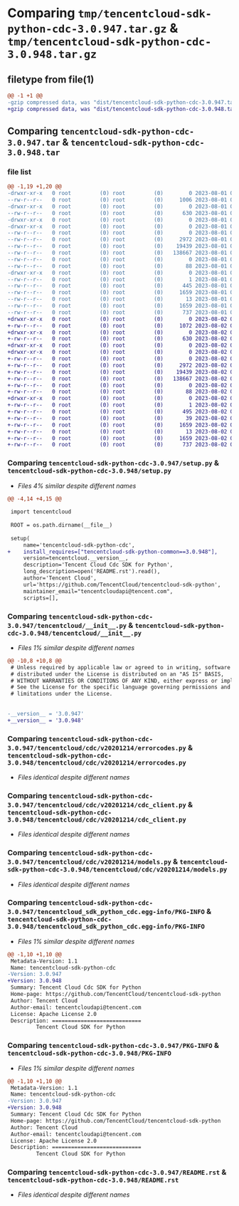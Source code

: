 # Comparing `tmp/tencentcloud-sdk-python-cdc-3.0.947.tar.gz` & `tmp/tencentcloud-sdk-python-cdc-3.0.948.tar.gz`

## filetype from file(1)

```diff
@@ -1 +1 @@
-gzip compressed data, was "dist/tencentcloud-sdk-python-cdc-3.0.947.tar", last modified: Tue Aug  1 00:32:45 2023, max compression
+gzip compressed data, was "dist/tencentcloud-sdk-python-cdc-3.0.948.tar", last modified: Wed Aug  2 00:25:19 2023, max compression
```

## Comparing `tencentcloud-sdk-python-cdc-3.0.947.tar` & `tencentcloud-sdk-python-cdc-3.0.948.tar`

### file list

```diff
@@ -1,19 +1,20 @@
-drwxr-xr-x   0 root         (0) root         (0)        0 2023-08-01 00:32:45.000000 tencentcloud-sdk-python-cdc-3.0.947/
--rw-r--r--   0 root         (0) root         (0)     1006 2023-08-01 00:32:45.000000 tencentcloud-sdk-python-cdc-3.0.947/setup.py
-drwxr-xr-x   0 root         (0) root         (0)        0 2023-08-01 00:32:45.000000 tencentcloud-sdk-python-cdc-3.0.947/tencentcloud/
--rw-r--r--   0 root         (0) root         (0)      630 2023-08-01 00:32:45.000000 tencentcloud-sdk-python-cdc-3.0.947/tencentcloud/__init__.py
-drwxr-xr-x   0 root         (0) root         (0)        0 2023-08-01 00:32:45.000000 tencentcloud-sdk-python-cdc-3.0.947/tencentcloud/cdc/
-drwxr-xr-x   0 root         (0) root         (0)        0 2023-08-01 00:32:45.000000 tencentcloud-sdk-python-cdc-3.0.947/tencentcloud/cdc/v20201214/
--rw-r--r--   0 root         (0) root         (0)        0 2023-08-01 00:32:45.000000 tencentcloud-sdk-python-cdc-3.0.947/tencentcloud/cdc/v20201214/__init__.py
--rw-r--r--   0 root         (0) root         (0)     2972 2023-08-01 00:32:45.000000 tencentcloud-sdk-python-cdc-3.0.947/tencentcloud/cdc/v20201214/errorcodes.py
--rw-r--r--   0 root         (0) root         (0)    19439 2023-08-01 00:32:45.000000 tencentcloud-sdk-python-cdc-3.0.947/tencentcloud/cdc/v20201214/cdc_client.py
--rw-r--r--   0 root         (0) root         (0)   138667 2023-08-01 00:32:45.000000 tencentcloud-sdk-python-cdc-3.0.947/tencentcloud/cdc/v20201214/models.py
--rw-r--r--   0 root         (0) root         (0)        0 2023-08-01 00:32:45.000000 tencentcloud-sdk-python-cdc-3.0.947/tencentcloud/cdc/__init__.py
--rw-r--r--   0 root         (0) root         (0)       88 2023-08-01 00:32:45.000000 tencentcloud-sdk-python-cdc-3.0.947/setup.cfg
-drwxr-xr-x   0 root         (0) root         (0)        0 2023-08-01 00:32:45.000000 tencentcloud-sdk-python-cdc-3.0.947/tencentcloud_sdk_python_cdc.egg-info/
--rw-r--r--   0 root         (0) root         (0)        1 2023-08-01 00:32:45.000000 tencentcloud-sdk-python-cdc-3.0.947/tencentcloud_sdk_python_cdc.egg-info/dependency_links.txt
--rw-r--r--   0 root         (0) root         (0)      445 2023-08-01 00:32:45.000000 tencentcloud-sdk-python-cdc-3.0.947/tencentcloud_sdk_python_cdc.egg-info/SOURCES.txt
--rw-r--r--   0 root         (0) root         (0)     1659 2023-08-01 00:32:45.000000 tencentcloud-sdk-python-cdc-3.0.947/tencentcloud_sdk_python_cdc.egg-info/PKG-INFO
--rw-r--r--   0 root         (0) root         (0)       13 2023-08-01 00:32:45.000000 tencentcloud-sdk-python-cdc-3.0.947/tencentcloud_sdk_python_cdc.egg-info/top_level.txt
--rw-r--r--   0 root         (0) root         (0)     1659 2023-08-01 00:32:45.000000 tencentcloud-sdk-python-cdc-3.0.947/PKG-INFO
--rw-r--r--   0 root         (0) root         (0)      737 2023-08-01 00:32:45.000000 tencentcloud-sdk-python-cdc-3.0.947/README.rst
+drwxr-xr-x   0 root         (0) root         (0)        0 2023-08-02 00:25:19.000000 tencentcloud-sdk-python-cdc-3.0.948/
+-rw-r--r--   0 root         (0) root         (0)     1072 2023-08-02 00:25:19.000000 tencentcloud-sdk-python-cdc-3.0.948/setup.py
+drwxr-xr-x   0 root         (0) root         (0)        0 2023-08-02 00:25:19.000000 tencentcloud-sdk-python-cdc-3.0.948/tencentcloud/
+-rw-r--r--   0 root         (0) root         (0)      630 2023-08-02 00:25:19.000000 tencentcloud-sdk-python-cdc-3.0.948/tencentcloud/__init__.py
+drwxr-xr-x   0 root         (0) root         (0)        0 2023-08-02 00:25:19.000000 tencentcloud-sdk-python-cdc-3.0.948/tencentcloud/cdc/
+drwxr-xr-x   0 root         (0) root         (0)        0 2023-08-02 00:25:19.000000 tencentcloud-sdk-python-cdc-3.0.948/tencentcloud/cdc/v20201214/
+-rw-r--r--   0 root         (0) root         (0)        0 2023-08-02 00:25:19.000000 tencentcloud-sdk-python-cdc-3.0.948/tencentcloud/cdc/v20201214/__init__.py
+-rw-r--r--   0 root         (0) root         (0)     2972 2023-08-02 00:25:19.000000 tencentcloud-sdk-python-cdc-3.0.948/tencentcloud/cdc/v20201214/errorcodes.py
+-rw-r--r--   0 root         (0) root         (0)    19439 2023-08-02 00:25:19.000000 tencentcloud-sdk-python-cdc-3.0.948/tencentcloud/cdc/v20201214/cdc_client.py
+-rw-r--r--   0 root         (0) root         (0)   138667 2023-08-02 00:25:19.000000 tencentcloud-sdk-python-cdc-3.0.948/tencentcloud/cdc/v20201214/models.py
+-rw-r--r--   0 root         (0) root         (0)        0 2023-08-02 00:25:19.000000 tencentcloud-sdk-python-cdc-3.0.948/tencentcloud/cdc/__init__.py
+-rw-r--r--   0 root         (0) root         (0)       88 2023-08-02 00:25:19.000000 tencentcloud-sdk-python-cdc-3.0.948/setup.cfg
+drwxr-xr-x   0 root         (0) root         (0)        0 2023-08-02 00:25:19.000000 tencentcloud-sdk-python-cdc-3.0.948/tencentcloud_sdk_python_cdc.egg-info/
+-rw-r--r--   0 root         (0) root         (0)        1 2023-08-02 00:25:19.000000 tencentcloud-sdk-python-cdc-3.0.948/tencentcloud_sdk_python_cdc.egg-info/dependency_links.txt
+-rw-r--r--   0 root         (0) root         (0)      495 2023-08-02 00:25:19.000000 tencentcloud-sdk-python-cdc-3.0.948/tencentcloud_sdk_python_cdc.egg-info/SOURCES.txt
+-rw-r--r--   0 root         (0) root         (0)       39 2023-08-02 00:25:19.000000 tencentcloud-sdk-python-cdc-3.0.948/tencentcloud_sdk_python_cdc.egg-info/requires.txt
+-rw-r--r--   0 root         (0) root         (0)     1659 2023-08-02 00:25:19.000000 tencentcloud-sdk-python-cdc-3.0.948/tencentcloud_sdk_python_cdc.egg-info/PKG-INFO
+-rw-r--r--   0 root         (0) root         (0)       13 2023-08-02 00:25:19.000000 tencentcloud-sdk-python-cdc-3.0.948/tencentcloud_sdk_python_cdc.egg-info/top_level.txt
+-rw-r--r--   0 root         (0) root         (0)     1659 2023-08-02 00:25:19.000000 tencentcloud-sdk-python-cdc-3.0.948/PKG-INFO
+-rw-r--r--   0 root         (0) root         (0)      737 2023-08-02 00:25:19.000000 tencentcloud-sdk-python-cdc-3.0.948/README.rst
```

### Comparing `tencentcloud-sdk-python-cdc-3.0.947/setup.py` & `tencentcloud-sdk-python-cdc-3.0.948/setup.py`

 * *Files 4% similar despite different names*

```diff
@@ -4,14 +4,15 @@
 
 import tencentcloud
 
 ROOT = os.path.dirname(__file__)
 
 setup(
     name='tencentcloud-sdk-python-cdc',
+    install_requires=["tencentcloud-sdk-python-common==3.0.948"],
     version=tencentcloud.__version__,
     description='Tencent Cloud Cdc SDK for Python',
     long_description=open('README.rst').read(),
     author='Tencent Cloud',
     url='https://github.com/TencentCloud/tencentcloud-sdk-python',
     maintainer_email="tencentcloudapi@tencent.com",
     scripts=[],
```

### Comparing `tencentcloud-sdk-python-cdc-3.0.947/tencentcloud/__init__.py` & `tencentcloud-sdk-python-cdc-3.0.948/tencentcloud/__init__.py`

 * *Files 1% similar despite different names*

```diff
@@ -10,8 +10,8 @@
 # Unless required by applicable law or agreed to in writing, software
 # distributed under the License is distributed on an "AS IS" BASIS,
 # WITHOUT WARRANTIES OR CONDITIONS OF ANY KIND, either express or implied.
 # See the License for the specific language governing permissions and
 # limitations under the License.
 
 
-__version__ = '3.0.947'
+__version__ = '3.0.948'
```

### Comparing `tencentcloud-sdk-python-cdc-3.0.947/tencentcloud/cdc/v20201214/errorcodes.py` & `tencentcloud-sdk-python-cdc-3.0.948/tencentcloud/cdc/v20201214/errorcodes.py`

 * *Files identical despite different names*

### Comparing `tencentcloud-sdk-python-cdc-3.0.947/tencentcloud/cdc/v20201214/cdc_client.py` & `tencentcloud-sdk-python-cdc-3.0.948/tencentcloud/cdc/v20201214/cdc_client.py`

 * *Files identical despite different names*

### Comparing `tencentcloud-sdk-python-cdc-3.0.947/tencentcloud/cdc/v20201214/models.py` & `tencentcloud-sdk-python-cdc-3.0.948/tencentcloud/cdc/v20201214/models.py`

 * *Files identical despite different names*

### Comparing `tencentcloud-sdk-python-cdc-3.0.947/tencentcloud_sdk_python_cdc.egg-info/PKG-INFO` & `tencentcloud-sdk-python-cdc-3.0.948/tencentcloud_sdk_python_cdc.egg-info/PKG-INFO`

 * *Files 1% similar despite different names*

```diff
@@ -1,10 +1,10 @@
 Metadata-Version: 1.1
 Name: tencentcloud-sdk-python-cdc
-Version: 3.0.947
+Version: 3.0.948
 Summary: Tencent Cloud Cdc SDK for Python
 Home-page: https://github.com/TencentCloud/tencentcloud-sdk-python
 Author: Tencent Cloud
 Author-email: tencentcloudapi@tencent.com
 License: Apache License 2.0
 Description: ============================
         Tencent Cloud SDK for Python
```

### Comparing `tencentcloud-sdk-python-cdc-3.0.947/PKG-INFO` & `tencentcloud-sdk-python-cdc-3.0.948/PKG-INFO`

 * *Files 1% similar despite different names*

```diff
@@ -1,10 +1,10 @@
 Metadata-Version: 1.1
 Name: tencentcloud-sdk-python-cdc
-Version: 3.0.947
+Version: 3.0.948
 Summary: Tencent Cloud Cdc SDK for Python
 Home-page: https://github.com/TencentCloud/tencentcloud-sdk-python
 Author: Tencent Cloud
 Author-email: tencentcloudapi@tencent.com
 License: Apache License 2.0
 Description: ============================
         Tencent Cloud SDK for Python
```

### Comparing `tencentcloud-sdk-python-cdc-3.0.947/README.rst` & `tencentcloud-sdk-python-cdc-3.0.948/README.rst`

 * *Files identical despite different names*

